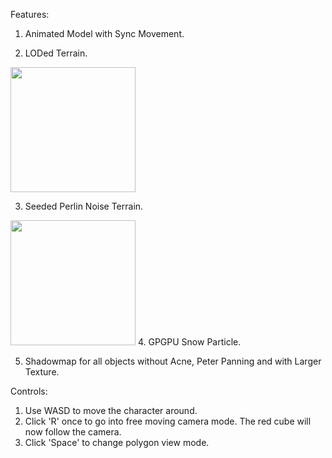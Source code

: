 Features:
1. Animated Model with Sync Movement.

2. LODed Terrain.
<img src="https://github.com/Sakyawira/AdvancedGraphics/blob/master/gif/lod.gif?raw=true" width="200" height="200" />

3. Seeded Perlin Noise Terrain.
<img src="https://github.com/Sakyawira/AdvancedGraphics/blob/master/gif/shadowmap.gif?raw=true" width="200" height="200" />
4. GPGPU Snow Particle.

5. Shadowmap for all objects without Acne, Peter Panning and with Larger Texture.


Controls:
1. Use WASD to move the character around.
2. Click 'R' once to go into free moving camera mode. The red cube will now follow the camera.
3. Click 'Space' to change polygon view mode. 